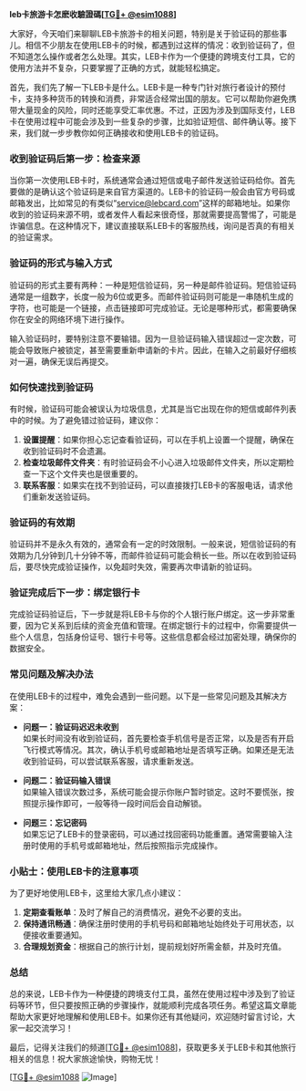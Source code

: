 **leb卡旅游卡怎麽收驗證碼[[TG💪+ @esim1088](https://t.me/s/esim1088)]**

大家好，今天咱们来聊聊LEB卡旅游卡的相关问题，特别是关于验证码的那些事儿。相信不少朋友在使用LEB卡的时候，都遇到过这样的情况：收到验证码了，但不知道怎么操作或者怎么处理。其实，LEB卡作为一个便捷的跨境支付工具，它的使用方法并不复杂，只要掌握了正确的方式，就能轻松搞定。

首先，我们先了解一下LEB卡是什么。LEB卡是一种专门针对旅行者设计的预付卡，支持多种货币的转换和消费，非常适合经常出国的朋友。它可以帮助你避免携带大量现金的风险，同时还能享受汇率优惠。不过，正因为涉及到国际支付，LEB卡在使用过程中可能会涉及到一些复杂的步骤，比如验证短信、邮件确认等。接下来，我们就一步步教你如何正确接收和使用LEB卡的验证码。

### 收到验证码后第一步：检查来源

当你第一次使用LEB卡时，系统通常会通过短信或电子邮件发送验证码给你。首先要做的是确认这个验证码是来自官方渠道的。LEB卡的验证码一般会由官方号码或邮箱发出，比如常见的有类似“service@lebcard.com”这样的邮箱地址。如果你收到的验证码来源不明，或者发件人看起来很奇怪，那就需要提高警惕了，可能是诈骗信息。在这种情况下，建议直接联系LEB卡的客服热线，询问是否真的有相关的验证需求。

### 验证码的形式与输入方式

验证码的形式主要有两种：一种是短信验证码，另一种是邮件验证码。短信验证码通常是一组数字，长度一般为6位或更多。而邮件验证码则可能是一串随机生成的字符，也可能是一个链接，点击链接即可完成验证。无论是哪种形式，都需要确保你在安全的网络环境下进行操作。

输入验证码时，要特别注意不要输错。因为一旦验证码输入错误超过一定次数，可能会导致账户被锁定，甚至需要重新申请新的卡片。因此，在输入之前最好仔细核对一遍，确保无误后再提交。

### 如何快速找到验证码

有时候，验证码可能会被误认为垃圾信息，尤其是当它出现在你的短信或邮件列表中的时候。为了避免错过验证码，建议你：

1. **设置提醒**：如果你担心忘记查看验证码，可以在手机上设置一个提醒，确保在收到验证码时不会遗漏。
2. **检查垃圾邮件文件夹**：有时验证码会不小心进入垃圾邮件文件夹，所以定期检查一下这个文件夹也是很重要的。
3. **联系客服**：如果实在找不到验证码，可以直接拨打LEB卡的客服电话，请求他们重新发送验证码。

### 验证码的有效期

验证码并不是永久有效的，通常会有一定的时效限制。一般来说，短信验证码的有效期为几分钟到几十分钟不等，而邮件验证码可能会稍长一些。所以在收到验证码后，要尽快完成验证操作，以免超时失效，需要再次申请新的验证码。

### 验证完成后下一步：绑定银行卡

完成验证码验证后，下一步就是将LEB卡与你的个人银行账户绑定。这一步非常重要，因为它关系到后续的资金充值和管理。在绑定银行卡的过程中，你需要提供一些个人信息，包括身份证号、银行卡号等。这些信息都会经过加密处理，确保你的数据安全。

### 常见问题及解决办法

在使用LEB卡的过程中，难免会遇到一些问题。以下是一些常见问题及其解决方案：

- **问题一：验证码迟迟未收到**  
  如果长时间没有收到验证码，首先要检查手机信号是否正常，以及是否有开启飞行模式等情况。其次，确认手机号或邮箱地址是否填写正确。如果还是无法收到验证码，可以尝试联系客服，请求重新发送。

- **问题二：验证码输入错误**  
  如果输入错误次数过多，系统可能会提示你账户暂时锁定。这时不要慌张，按照提示操作即可，一般等待一段时间后会自动解锁。

- **问题三：忘记密码**  
  如果忘记了LEB卡的登录密码，可以通过找回密码功能重置。通常需要输入注册时使用的手机号或邮箱地址，然后按照指示完成操作。

### 小贴士：使用LEB卡的注意事项

为了更好地使用LEB卡，这里给大家几点小建议：

1. **定期查看账单**：及时了解自己的消费情况，避免不必要的支出。
2. **保持通讯畅通**：确保注册时使用的手机号码和邮箱地址始终处于可用状态，以便接收重要通知。
3. **合理规划资金**：根据自己的旅行计划，提前规划好所需金额，并及时充值。

### 总结

总的来说，LEB卡作为一种便捷的跨境支付工具，虽然在使用过程中涉及到了验证码等环节，但只要按照正确的步骤操作，就能顺利完成各项任务。希望这篇文章能帮助大家更好地理解和使用LEB卡。如果你还有其他疑问，欢迎随时留言讨论，大家一起交流学习！

最后，记得关注我们的频道[[TG💪+ @esim1088](https://t.me/s/esim1088)]，获取更多关于LEB卡和其他旅行相关的信息！祝大家旅途愉快，购物无忧！

[[TG💪+ @esim1088](https://t.me/s/esim1088) ![Image](https://i.postimg.cc/4NQfJmqS/Snipaste-2025-05-13-00-14-12.png)]